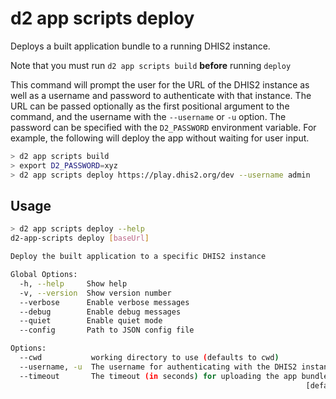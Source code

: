 # d2 app scripts deploy

Deploys a built application bundle to a running DHIS2 instance.

Note that you must run `d2 app scripts build` **before** running `deploy`

This command will prompt the user for the URL of the DHIS2 instance as well as a username and password to authenticate with that instance. The URL can be passed optionally as the first positional argument to the command, and the username with the `--username` or `-u` option. The password can be specified with the `D2_PASSWORD` environment variable. For example, the following will deploy the app without waiting for user input.

```sh
> d2 app scripts build
> export D2_PASSWORD=xyz
> d2 app scripts deploy https://play.dhis2.org/dev --username admin
```

## Usage

```sh
> d2 app scripts deploy --help
d2-app-scripts deploy [baseUrl]

Deploy the built application to a specific DHIS2 instance

Global Options:
  -h, --help     Show help                                             [boolean]
  -v, --version  Show version number                                   [boolean]
  --verbose      Enable verbose messages                               [boolean]
  --debug        Enable debug messages                                 [boolean]
  --quiet        Enable quiet mode                                     [boolean]
  --config       Path to JSON config file

Options:
  --cwd           working directory to use (defaults to cwd)
  --username, -u  The username for authenticating with the DHIS2 instance
  --timeout       The timeout (in seconds) for uploading the app bundle
                                                                  [default: 300]
```
